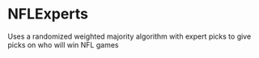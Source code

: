 # NFLExperts
Uses a randomized weighted majority algorithm with expert picks to give picks on who will win NFL games